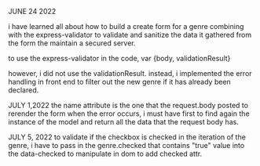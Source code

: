 JUNE 24 2022

i have learned all about how to build a create form for a genre combining with the express-validator to validate and sanitize the data it gathered from the form the maintain a secured server.

to use the express-validator in the code,
var {body, validationResult}

however, i did not use the validationResult. instead, i implemented the error handling in front end to filter out the new genre if it has already been declared.

JULY 1,2022
the name attribute is the one that the request.body posted
to rerender the form when the error occurs, i must have first to find again the instance of the model and return all the data that the request body has.

JULY 5, 2022
to validate if the checkbox is checked in the iteration of the genre, i have to pass in the genre.checked that contains "true" value into the data-checked to manipulate in dom to add checked attr.
